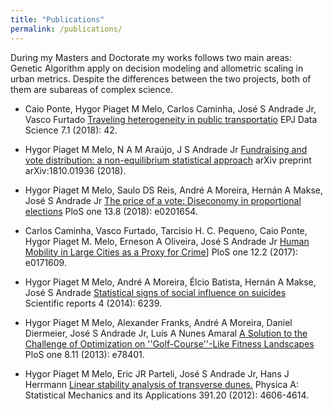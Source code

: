```yaml
---
title: "Publications"
permalink: /publications/
---
```


<!--Durante o mestrado e o doutorado meus trabalhos seguiram duas áreas principais: Algoritmo Genético aplicado -->
<!--na modelagem de tomada de decisão e o estudo de relações de escala alométricas em métricas urbanas. Apesar -->
<!--das diferenças entre os dois projetos, ambos são subáreas de sistemas complexos. Podemos ver a ciência -->
<!--complexa como um estudo de sistemas com um grande número de elementos e um arranjo complexo de interações -->
<!--entre esses elementos. Se olharmos para a sociedade humana deste ponto de vista, apesar de toda a complexidade-->
<!-- das interações humanas, o comportamento em larga escala parece ser independente das características sociais-->
<!-- individuais, o que nos permitindo usar as mesmas técnicas aplicadas para o estudo de sistemas compostos por um -->
<!--enorme número de átomos ou moléculas. Portanto, a sociedade humana é um dos melhores exemplos de -->
<!--sistemas complexos e é o foco principal da minha pesquisa atual e futura.-->


During my Masters and Doctorate my works follows two main areas: Genetic Algorithm apply on decision modeling
and allometric scaling in urban metrics. Despite the differences between the two projects, both of them are subareas
of complex science.

<!-- We can see complex science as a study of systems with a huge number of elements and a complex-->
<!--arrangement of interactions between these elements. -->

<!--If we look the human society by this point of view, despite-->
<!--of all complexity of the human interactions the large-scale behavior seems to be independent of individual social-->
<!--characteristics allowing us to use the same techniques applied for the study of systems composed by a huge number-->
<!--of atoms or molecules [1]. Based on this, human society is one of the best examples of a complex systems and is the-->
<!--main focus of my current and future research.-->



* Caio Ponte, Hygor Piaget M Melo, Carlos Caminha, José S Andrade Jr, Vasco Furtado [Traveling heterogeneity in public transportatio](https://link.springer.com/article/10.1140/epjds/s13688-018-0172-6) EPJ Data Science 7.1 (2018): 42. 

* Hygor Piaget M Melo, N A M Araújo, J S Andrade Jr [Fundraising and vote distribution: a non-equilibrium statistical approach](https://arxiv.org/abs/1810.01936) arXiv preprint arXiv:1810.01936 (2018).

* Hygor Piaget M Melo, Saulo DS Reis, André A Moreira, Hernán A Makse, José S Andrade Jr [The price of a vote: Diseconomy in proportional elections](https://journals.plos.org/plosone/article?id=10.1371/journal.pone.0201654) PloS one 13.8 (2018): e0201654.


* Carlos Caminha, Vasco Furtado, Tarcisio H. C. Pequeno, Caio Ponte, Hygor Piaget M. Melo, Erneson A Oliveira, José S Andrade Jr [Human Mobility in Large Cities as a Proxy for Crime](http://journals.plos.org/plosone/article?id=10.1371/journal.pone.0171609)]  PloS one 12.2 (2017): e0171609.


* Hygor Piaget M Melo, André A Moreira, Élcio Batista, Hernán A Makse, José S Andrade [Statistical signs of social influence on suicides](https://www.nature.com/articles/srep06239) Scientific reports 4 (2014): 6239.

* Hygor Piaget M Melo, Alexander Franks, André A Moreira, Daniel Diermeier, José S Andrade Jr, Luís A Nunes Amaral [A Solution to the Challenge of Optimization on ''Golf-Course''-Like Fitness Landscapes](http://journals.plos.org/plosone/article?id=10.1371/journal.pone.0078401) PloS one 8.11 (2013): e78401.


* Hygor Piaget M Melo, Eric JR Parteli, José S Andrade Jr, Hans J Herrmann [Linear stability analysis of transverse dunes.](http://www.sciencedirect.com/science/article/pii/S037843711200413X) Physica A: Statistical Mechanics and its Applications 391.20 (2012): 4606-4614.




